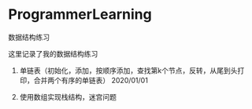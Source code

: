 # ProgrammerLearning
数据结构练习


这里记录了我的数据结构练习

1. 单链表（初始化，添加，按顺序添加，查找第k个节点，反转，从尾到头打印，合并两个有序的单链表）
    2020/01/01

2. 使用数组实现栈结构，迷宫问题
